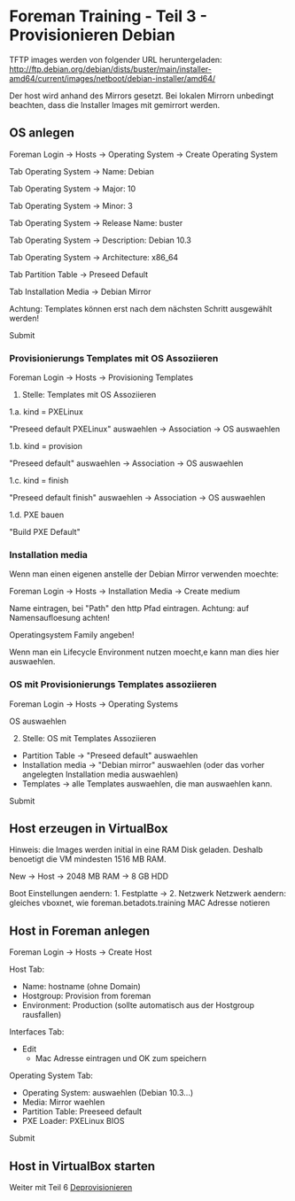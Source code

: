 # Foreman Training - Teil 3 - Provisionieren Debian

TFTP images werden von folgender URL heruntergeladen:
http://ftp.debian.org/debian/dists/buster/main/installer-amd64/current/images/netboot/debian-installer/amd64/

Der host wird anhand des Mirrors gesetzt.
Bei lokalen Mirrorn unbedingt beachten, dass die Installer Images mit gemirrort werden.

## OS anlegen

Foreman Login -> Hosts -> Operating System -> Create Operating System

Tab Operating System -> Name: Debian

Tab Operating System -> Major: 10

Tab Operating System -> Minor: 3

Tab Operating System -> Release Name: buster

Tab Operating System -> Description: Debian 10.3

Tab Operating System -> Architecture: x86_64

Tab Partition Table -> Preseed Default

Tab Installation Media -> Debian Mirror

Achtung: Templates können erst nach dem nächsten Schritt ausgewählt werden!

Submit

### Provisionierungs Templates mit OS Assoziieren

Foreman Login -> Hosts -> Provisioning Templates

1. Stelle: Templates mit OS Assoziieren

1.a. kind = PXELinux

"Preseed default PXELinux" auswaehlen -> Association -> OS auswaehlen

1.b. kind = provision

"Preseed default" auswaehlen -> Association -> OS auswaehlen

1.c. kind = finish

"Preseed default finish" auswaehlen -> Association -> OS auswaehlen

1.d. PXE bauen

"Build PXE Default"

### Installation media

Wenn man einen eigenen anstelle der Debian Mirror verwenden moechte:

Foreman Login -> Hosts -> Installation Media -> Create medium

Name eintragen, bei "Path" den http Pfad eintragen.
Achtung: auf Namensaufloesung achten!

Operatingsystem Family angeben!

Wenn man ein Lifecycle Environment nutzen moecht,e kann man dies hier auswaehlen.

### OS mit Provisionierungs Templates assoziieren

Foreman Login -> Hosts -> Operating Systems

OS auswaehlen

2. Stelle: OS mit Templates Assoziieren

- Partition Table -> "Preseed default" auswaehlen
- Installation media -> "Debian mirror" auswaehlen (oder das vorher angelegten Installation media auswaehlen)
- Templates -> alle Templates auswaehlen, die man auswaehlen kann.

Submit

## Host erzeugen in VirtualBox

Hinweis: die Images werden initial in eine RAM Disk geladen. Deshalb benoetigt die VM mindesten 1516 MB RAM.

New -> Host -> 2048 MB RAM -> 8 GB HDD

Boot Einstellungen aendern: 1. Festplatte -> 2. Netzwerk
Netzwerk aendern: gleiches vboxnet, wie foreman.betadots.training
MAC Adresse notieren

## Host in Foreman anlegen

Foreman Login -> Hosts -> Create Host

Host Tab:

- Name: hostname (ohne Domain)
- Hostgroup: Provision from foreman
- Environment: Production (sollte automatisch aus der Hostgroup rausfallen)

Interfaces Tab:

- Edit
  - Mac Adresse eintragen und OK zum speichern

Operating System Tab:

- Operating System: auswaehlen (Debian 10.3...)
- Media: Mirror waehlen
- Partition Table: Preeseed default
- PXE Loader: PXELinux BIOS

Submit

## Host in VirtualBox starten

Weiter mit Teil 6 [Deprovisionieren](../06_deprovisioning)
